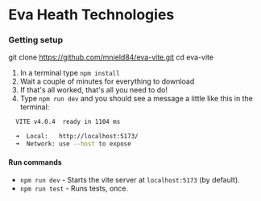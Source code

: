 # Eva Heath Technologies

### Getting setup

git clone https://github.com/mnield84/eva-vite.git
cd eva-vite

1. In a terminal type `npm install`
2. Wait a couple of minutes for everything to download
3. If that's all worked, that's all you need to do!
4. Type `npm run dev` and you should see a message a little like this in the terminal:

```bash
  VITE v4.0.4  ready in 1104 ms

  ➜  Local:   http://localhost:5173/
  ➜  Network: use --host to expose
```

#### Run commands

- `npm run dev` - Starts the vite server at `localhost:5173` (by default).
- `npm run test` - Runs tests, once.
